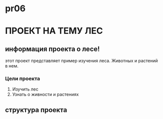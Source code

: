# pr06
# ПРОЕКТ НА ТЕМУ ЛЕС 


## информация проекта о лесе!

этот проект представляет  пример изучения леса. Животных и растений в нем.

### Цели проекта

1. Изучить лес
2. Узнать о живности и растениях


## структура проекта
